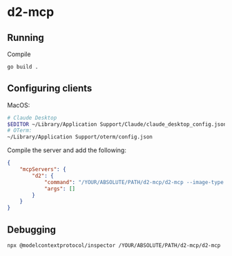 # d2-mcp

## Running

Compile

```bash
go build .
```

## Configuring clients

MacOS:

```bash
# Claude Desktop
$EDITOR ~/Library/Application Support/Claude/claude_desktop_config.json
# OTerm:
~/Library/Application Support/oterm/config.json
```

Compile the server and add the following:

```json
{
    "mcpServers": {
        "d2": {
            "command": "/YOUR/ABSOLUTE/PATH/d2-mcp/d2-mcp --image-type png",
            "args": []
        }
    }
}
```

## Debugging

```bash
npx @modelcontextprotocol/inspector /YOUR/ABSOLUTE/PATH/d2-mcp/d2-mcp
```